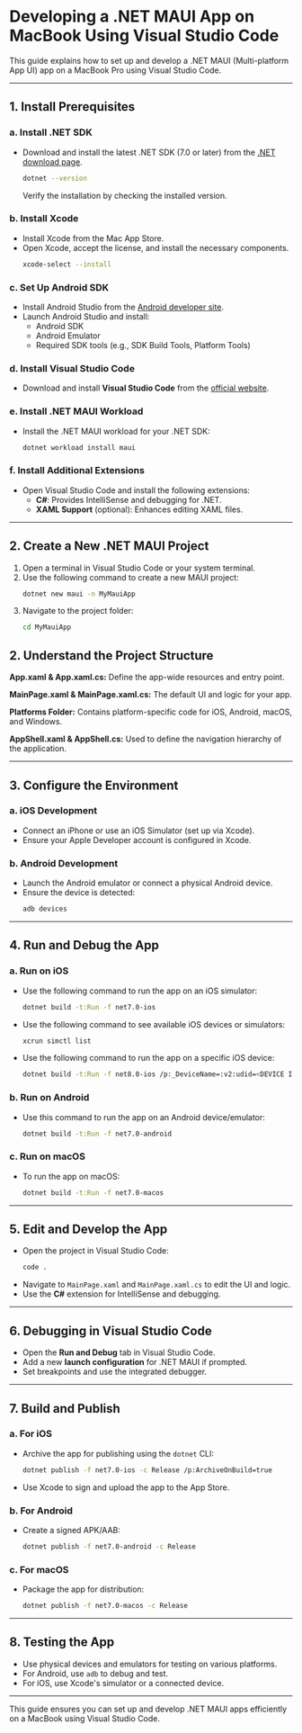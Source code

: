 # Developing a .NET MAUI App on MacBook Using Visual Studio Code

This guide explains how to set up and develop a .NET MAUI (Multi-platform App UI) app on a MacBook Pro using Visual Studio Code.

---

## 1. Install Prerequisites

### a. Install .NET SDK
- Download and install the latest .NET SDK (7.0 or later) from the [.NET download page](https://dotnet.microsoft.com/download).
  ```bash
  dotnet --version
  ```
  Verify the installation by checking the installed version.

### b. Install Xcode
- Install Xcode from the Mac App Store.
- Open Xcode, accept the license, and install the necessary components.
  ```bash
  xcode-select --install
  ```

### c. Set Up Android SDK
- Install Android Studio from the [Android developer site](https://developer.android.com/studio).
- Launch Android Studio and install:
  - Android SDK
  - Android Emulator
  - Required SDK tools (e.g., SDK Build Tools, Platform Tools)

### d. Install Visual Studio Code
- Download and install **Visual Studio Code** from the [official website](https://code.visualstudio.com/).

### e. Install .NET MAUI Workload
- Install the .NET MAUI workload for your .NET SDK:
  ```bash
  dotnet workload install maui
  ```

### f. Install Additional Extensions
- Open Visual Studio Code and install the following extensions:
  - **C#**: Provides IntelliSense and debugging for .NET.
  - **XAML Support** (optional): Enhances editing XAML files.

---

## 2. Create a New .NET MAUI Project

1. Open a terminal in Visual Studio Code or your system terminal.
2. Use the following command to create a new MAUI project:
   ```bash
   dotnet new maui -n MyMauiApp
   ```
3. Navigate to the project folder:
   ```bash
   cd MyMauiApp
   ```

## 2. Understand the Project Structure

**App.xaml & App.xaml.cs:** Define the app-wide resources and entry point.

**MainPage.xaml & MainPage.xaml.cs:** The default UI and logic for your app.

**Platforms Folder:** Contains platform-specific code for iOS, Android, macOS, and Windows.

**AppShell.xaml & AppShell.cs:** Used to define the navigation hierarchy of the application.

---

## 3. Configure the Environment

### a. iOS Development
- Connect an iPhone or use an iOS Simulator (set up via Xcode).
- Ensure your Apple Developer account is configured in Xcode.

### b. Android Development
- Launch the Android emulator or connect a physical Android device.
- Ensure the device is detected:
  ```bash
  adb devices
  ```

---

## 4. Run and Debug the App

### a. Run on iOS
- Use the following command to run the app on an iOS simulator:
  ```bash
  dotnet build -t:Run -f net7.0-ios
  ```

- Use the following command to see available iOS devices or simulators:
  ```bash
  xcrun simctl list
  ```


- Use the following command to run the app on a specific iOS device:
  ```bash
  dotnet build -t:Run -f net8.0-ios /p:_DeviceName=:v2:udid=<DEVICE ID>
  ```

### b. Run on Android
- Use this command to run the app on an Android device/emulator:
  ```bash
  dotnet build -t:Run -f net7.0-android
  ```

### c. Run on macOS
- To run the app on macOS:
  ```bash
  dotnet build -t:Run -f net7.0-macos
  ```

---

## 5. Edit and Develop the App

- Open the project in Visual Studio Code:
  ```bash
  code .
  ```
- Navigate to `MainPage.xaml` and `MainPage.xaml.cs` to edit the UI and logic.
- Use the **C#** extension for IntelliSense and debugging.

---

## 6. Debugging in Visual Studio Code

- Open the **Run and Debug** tab in Visual Studio Code.
- Add a new **launch configuration** for .NET MAUI if prompted.
- Set breakpoints and use the integrated debugger.

---

## 7. Build and Publish

### a. For iOS
- Archive the app for publishing using the `dotnet` CLI:
  ```bash
  dotnet publish -f net7.0-ios -c Release /p:ArchiveOnBuild=true
  ```
- Use Xcode to sign and upload the app to the App Store.

### b. For Android
- Create a signed APK/AAB:
  ```bash
  dotnet publish -f net7.0-android -c Release
  ```

### c. For macOS
- Package the app for distribution:
  ```bash
  dotnet publish -f net7.0-macos -c Release
  ```

---

## 8. Testing the App

- Use physical devices and emulators for testing on various platforms.
- For Android, use `adb` to debug and test.
- For iOS, use Xcode's simulator or a connected device.

---

This guide ensures you can set up and develop .NET MAUI apps efficiently on a MacBook using Visual Studio Code.
